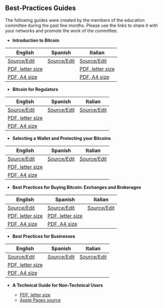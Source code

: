 Best-Practices Guides
---------------------

The following guides were created by the members of the education
committee during the past few months. Please use the links to share it
with your networks and promote the work of the committee.

-   **Introduction to Bitcoin**

| English  | Spanish | Italian |
| -------- | ------- | ------- |
| [Source/Edit](https://github.com/btcfoundationedcom/btcfoundationedcom.github.io/blob/master/guides/en/introduction.md)   |  [Source/Edit](https://github.com/btcfoundationedcom/btcfoundationedcom.github.io/blob/master/guides/es/introduccion.md) | [Source/Edit](https://github.com/btcfoundationedcom/btcfoundationedcom.github.io/blob/master/guides/it/introduzione.md)  |
| [PDF, letter size](http://btcfoundationedcom.github.io/guides/pdf/introduction_letter.pdf)  |   | [PDF, letter size](http://btcfoundationedcom.github.io/guides/pdf/introduzione_letter.pdf)  |
| [PDF, A4 size](http://btcfoundationedcom.github.io/guides/pdf/introduction_a4.pdf)          |   |  [PDF, A4 size](http://btcfoundationedcom.github.io/guides/pdf/introduzione_a4.pdf) |

-   **Bitcoin for Regulators**

| English  | Spanish | Italian |
| -------- | ------- | ------- |
| [Source/Edit](https://github.com/btcfoundationedcom/btcfoundationedcom.github.io/blob/master/guides/en/regulators.md)   |  [Source/Edit](https://github.com/btcfoundationedcom/btcfoundationedcom.github.io/blob/master/guides/es/reguladores.md) | [Source/Edit](https://github.com/btcfoundationedcom/btcfoundationedcom.github.io/blob/master/guides/it/regolatori.md)  |
| [PDF, letter size](http://btcfoundationedcom.github.io/guides/pdf/regulators_letter.pdf)  |   |   |
| [PDF, A4 size](http://btcfoundationedcom.github.io/guides/pdf/regulators_a4.pdf)  |   |   |

-   **Selecting a Wallet and Protecting your Bitcoins**

| English  | Spanish | Italian |
| -------- | ------- | ------- |
| [Source/Edit](https://github.com/btcfoundationedcom/btcfoundationedcom.github.io/blob/master/guides/en/security.md)   |  [Source/Edit](https://github.com/btcfoundationedcom/btcfoundationedcom.github.io/blob/master/guides/es/seguridad.md) | [Source/Edit](https://github.com/btcfoundationedcom/btcfoundationedcom.github.io/blob/master/guides/it/sicurezza.md)  |
| [PDF, letter size](http://btcfoundationedcom.github.io/guides/pdf/security_letter.pdf)  |   |   |
| [PDF, A4 size](http://btcfoundationedcom.github.io/guides/pdf/security_a4.pdf)  |   |   |

-   **Best Practices for Buying Bitcoin: Exchanges and Brokerages**

| English  | Spanish | Italian |
| -------- | ------- | ------- |
| [Source/Edit](https://github.com/btcfoundationedcom/btcfoundationedcom.github.io/blob/master/guides/en/buying.md)   |  [Source/Edit](https://github.com/btcfoundationedcom/btcfoundationedcom.github.io/blob/master/guides/es/compra.md) | [Source/Edit](https://github.com/btcfoundationedcom/btcfoundationedcom.github.io/blob/master/guides/it/acquisto.md)  |
| [PDF, letter size](http://btcfoundationedcom.github.io/guides/pdf/buying_letter.pdf)  | [PDF, letter size](http://btcfoundationedcom.github.io/guides/pdf/compra_letter.pdf)  |   |
| [PDF, A4 size](http://btcfoundationedcom.github.io/guides/pdf/buying_a4.pdf)  | [PDF, A4 size](http://btcfoundationedcom.github.io/guides/pdf/compra_a4.pdf)  |   |

-   **Best Practices for Businesses**

| English  | Spanish | Italian |
| -------- | ------- | ------- |
| [Source/Edit](https://github.com/btcfoundationedcom/btcfoundationedcom.github.io/blob/master/guides/en/businesses.md)   |  [Source/Edit](https://github.com/btcfoundationedcom/btcfoundationedcom.github.io/blob/master/guides/es/empresas.md) | [Source/Edit](https://github.com/btcfoundationedcom/btcfoundationedcom.github.io/blob/master/guides/it/imprese.md)  |
| [PDF, letter size](http://btcfoundationedcom.github.io/guides/pdf/businesses_letter.pdf)  |   |   |
| [PDF, A4 size](http://btcfoundationedcom.github.io/guides/pdf/businesses_a4.pdf)  |   |   |

-   **A Technical Guide for Non-Technical Users**

    - [PDF, letter size](http://btcfoundationedcom.github.io/guides/BTCHandout2NonTech.pdf)
    - [Apple Pages source](https://github.com/btcfoundationedcom/btcfoundationedcom.github.io/blob/master/guides/BTCHandout2NonTech.pages)
